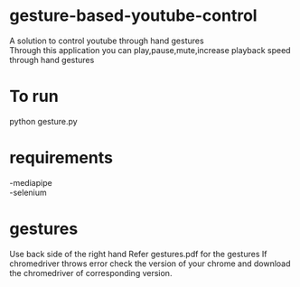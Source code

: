 # gesture-based-youtube-control
A solution to control youtube through hand gestures\
Through this application you can play,pause,mute,increase playback speed through hand gestures

# To run
python gesture.py

# requirements
-mediapipe\
-selenium

# gestures
Use back side of the right hand
Refer gestures.pdf for the gestures
If chromedriver throws error check the version of your chrome and download the chromedriver of corresponding version.
